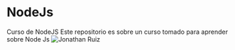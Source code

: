 # NodeJs
Curso de NodeJS
Este repositorio es sobre un curso tomado para aprender sobre Node Js
![Jonathan Ruiz](https://repository-images.githubusercontent.com/262155504/d6813c00-b664-11ea-998d-700be4e373ac)
